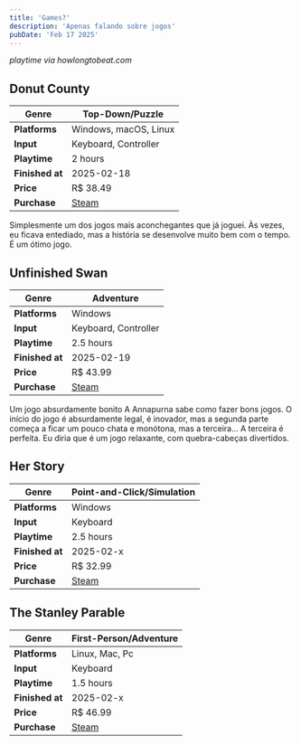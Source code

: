 ```yaml
---
title: 'Games?'
description: 'Apenas falando sobre jogos'
pubDate: 'Feb 17 2025'
---
```


*playtime via howlongtobeat.com*

## Donut County

| **Genre**     | Top-Down/Puzzle |
|--------------|----------------|
| **Platforms** | Windows, macOS, Linux |
| **Input**     | Keyboard, Controller |
| **Playtime**  | 2 hours |
| **Finished at** | 2025-02-18 |
| **Price**     | R$ 38.49 |
| **Purchase**  | [Steam](https://store.steampowered.com/app/702670/Donut_County/) |

Simplesmente um dos jogos mais aconchegantes que já joguei. Às vezes, eu ficava entediado, mas a história se desenvolve muito bem com o tempo. É um ótimo jogo.

## Unfinished Swan	

| **Genre**     | Adventure |
|--------------|----------------|
| **Platforms** | Windows |
| **Input**     | Keyboard, Controller |
| **Playtime**  | 2.5 hours |
| **Finished at** | 2025-02-19 |
| **Price**     | R$ 43.99 |
| **Purchase**  | [Steam](https://store.steampowered.com/app/1206430/The_Unfinished_Swan/) |

Um jogo absurdamente bonito A Annapurna sabe como fazer bons jogos. O início do jogo é absurdamente legal, é inovador, mas a segunda parte começa a ficar um pouco chata e monótona, mas a terceira... A terceira é perfeita. Eu diria que é um jogo relaxante, com quebra-cabeças divertidos.

## Her Story

| **Genre**     | Point-and-Click/Simulation|
|--------------|----------------|
| **Platforms** | Windows |
| **Input**     | Keyboard |
| **Playtime**  | 2.5 hours |
| **Finished at** | 2025-02-x |
| **Price**     | R$ 32.99 |
| **Purchase**  | [Steam](https://store.steampowered.com/app/368370/Her_Story/) |

## The Stanley Parable

| **Genre**     | First-Person/Adventure |
|--------------|----------------|
| **Platforms** | Linux, Mac, Pc |
| **Input**     | Keyboard |
| **Playtime**  | 1.5 hours |
| **Finished at** | 2025-02-x |
| **Price**     | R$ 46.99 |
| **Purchase**  | [Steam](https://store.steampowered.com/app/221910/) |



